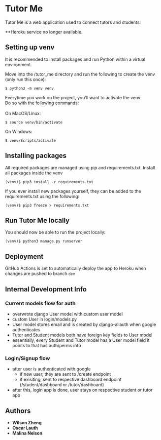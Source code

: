 # Tutor Me

Tutor Me is a web application used to connect tutors and students.

**Heroku service no longer available.

## Setting up venv

It is recommended to install packages and run Python within a virtual environment.

Move into the /tutor_me directory and run the following to create the venv (only run this once):
```
$ python3 -m venv venv
```
Everytime you work on the project, you'll want to activate the venv\
Do so with the following commands:\
\
On MacOS/Linux:
```
$ source venv/bin/activate
```
On Windows:
```
$ venv/Scripts/activate
```
## Installing packages

All required packages are managed using pip and requirements.txt.
Install all packages inside the venv
```
(venv)$ pip3 install -r requirements.txt
```
If you ever install new packages yourself, they can be added to the requirements.txt using the following:
```
(venv)$ pip3 freeze > requirements.txt
```

## Run Tutor Me locally
You should now be able to run the project locally:

```
(venv)$ python3 manage.py runserver
```

## Deployment
GitHub Actions is set to automatically deploy the app to Heroku when changes are pushed to branch ```dev```

## Internal Development Info

 ### Current models flow for auth
 - overwrote django User model with custom user model
 - custom User in login/models.py
 - User model stores email and is created by django-allauth when google authenticates
 - Tutor and Student models both have foreign key fields to User model
 - essentially, every Student and Tutor model has a User model field it points to that has auth/perms info

 ### Login/Signup flow
 - after user is authenticated with google
    - if new user, they are sent to /create endpoint
    - if exisiting, sent to respective dashboard endpoint (/student/dashboard or /tutor/dashboard)
- after this, login app is done, user stays on respective student or tutor app

## Authors

* **Wilson Zheng**
* **Oscar Lauth**
* **Malina Nelson**
